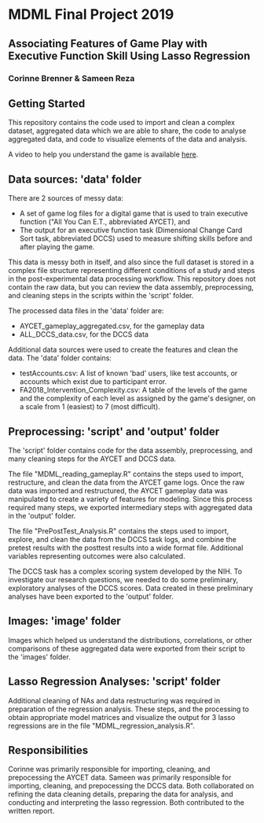 # MDML Final Project 2019
## Associating Features of Game Play with Executive Function Skill Using Lasso Regression
### Corinne Brenner & Sameen Reza

## Getting Started
This repository contains the code used to import and clean a complex dataset, aggregated data which we are able to share, the code to analyse aggregated data, and code to visualize elements of the data and analysis. 

A video to help you understand the game is available [here](https://vimeo.com/366276953).

## Data sources: 'data' folder
 
There are 2 sources of messy data: 
 * A set of game log files for a digital game that is used to train executive function ("All You Can E.T., abbreviated AYCET), and 
 * The output for an executive function task (Dimensional Change Card Sort task, abbreviated DCCS) used to measure shifting skills before and after playing the game.
 
This data is messy both in itself, and also since the full dataset is stored in a complex file structure representing different conditions of a study and steps in the post-experimental data processing workflow. This repository does not contain the raw data, but you can review the data assembly, preprocessing, and cleaning steps in the scripts within the 'script' folder.

The processed data files in the 'data' folder are:
* AYCET_gameplay_aggregated.csv, for the gameplay data
* ALL_DCCS_data.csv, for the DCCS data

Additional data sources were used to create the features and clean the data. The 'data' folder contains:
* testAccounts.csv: A list of known 'bad' users, like test accounts, or accounts which exist due to participant error. 
* FA2018_Intervention_Complexity.csv: A table of the levels of the game and the complexity of each level as assigned by the game's designer, on a scale from 1 (easiest) to 7 (most difficult). 

## Preprocessing: 'script' and 'output' folder
The 'script' folder contains code for the data assembly, preprocessing, and many cleaning steps for the AYCET and DCCS data.

The file "MDML_reading_gameplay.R" contains the steps used to import, restructure, and clean the data from the AYCET game logs. Once the raw data was imported and restructured, the AYCET gameplay data was manipulated to create a variety of features for modeling. Since this process required many steps, we exported intermediary steps with aggregated data in the 'output' folder. 

The file "PrePostTest_Analysis.R" contains the steps used to import, explore, and clean the data from the DCCS task logs, and combine the pretest results with the posttest results into a wide format file. Additional variables representing outcomes were also calculated. 

The DCCS task has a complex scoring system developed by the NIH. To investigate our research questions, we needed to do some preliminary, exploratory analyses of the DCCS scores. Data created in these preliminary analyses have been exported to the 'output' folder.

## Images: 'image' folder

Images which helped us understand the distributions, correlations, or other comparisons of these aggregated data were exported from their script to the 'images' folder.

## Lasso Regression Analyses: 'script' folder

Additional cleaning of NAs and data restructuring was required in preparation of the regression analysis. These steps, and the processing to obtain appropriate model matrices and visualize the output for 3 lasso regressions are in the file "MDML_regression_analysis.R".

## Responsibilities

Corinne was primarily responsible for importing, cleaning, and prepocessing the AYCET data. 
Sameen was primarily responsible for importing, cleaning, and prepocessing the DCCS data.
Both collaborated on refining the data cleaning details, preparing the data for analysis, and conducting and interpreting the lasso regression. Both contributed to the written report.
